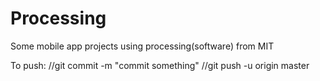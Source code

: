 # Processing

Some mobile app projects using processing(software) from MIT


To push:
//git commit -m "commit something"
//git push -u origin master

